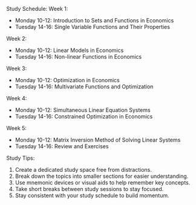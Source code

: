 Study Schedule:
Week 1:
- Monday 10-12: Introduction to Sets and Functions in Economics
- Tuesday 14-16: Single Variable Functions and Their Properties

Week 2:
- Monday 10-12: Linear Models in Economics
- Tuesday 14-16: Non-linear Functions in Economics

Week 3:
- Monday 10-12: Optimization in Economics
- Tuesday 14-16: Multivariate Functions and Optimization

Week 4:
- Monday 10-12: Simultaneous Linear Equation Systems
- Tuesday 14-16: Constrained Optimization in Economics

Week 5:
- Monday 10-12: Matrix Inversion Method of Solving Linear Systems
- Tuesday 14-16: Review and Exercises

Study Tips:
1. Create a dedicated study space free from distractions.
2. Break down the topics into smaller sections for easier understanding.
3. Use mnemonic devices or visual aids to help remember key concepts.
4. Take short breaks between study sessions to stay focused.
5. Stay consistent with your study schedule to build momentum.